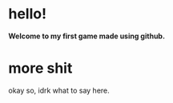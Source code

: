# hello!
**Welcome to my first game made using github.**

# more shit
okay so, idrk what to say here.
